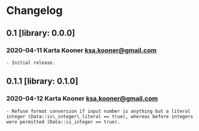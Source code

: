 # Changelog

## 0.1 [library: 0.0.0]

### 2020-04-11  Karta Kooner  <ksa.kooner@gmail.com>
	- Initial release.

## 0.1.1 [library: 0.1.0]

### 2020-04-12  Karta Kooner  <ksa.kooner@gmail.com>
    - Refuse format conversion if input number is anything but a literal integer (Data::is\_integer\_literal == true), whereas before integers were permitted (Data::is_integer == true).
